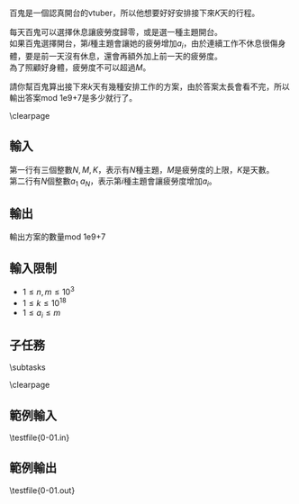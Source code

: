 #

<!-- \begin{figure}[h]
\centering
\includegraphics[width=2in]{TODO.jpg}
\caption{TODO: 圖片說明}
\end{figure} -->

百鬼是一個認真開台的vtuber，所以他想要好好安排接下來$K$天的行程。

每天百鬼可以選擇休息讓疲勞度歸零，或是選一種主題開台。\
如果百鬼選擇開台，第$i$種主題會讓她的疲勞增加$a_i$，由於連續工作不休息很傷身體，要是前一天沒有休息，還會再額外加上前一天的疲勞度。\
為了照顧好身體，疲勞度不可以超過$M$。

請你幫百鬼算出接下來$k$天有幾種安排工作的方案，由於答案太長會看不完，所以輸出答案mod 1e9+7是多少就行了。

\clearpage

## 輸入
第一行有三個整數$N,M,K$，表示有$N$種主題，$M$是疲勞度的上限，$K$是天數。\
第二行有$N$個整數$a_1~a_N$，表示第$i$種主題會讓疲勞度增加$a_i$。

## 輸出
輸出方案的數量mod 1e9+7

## 輸入限制
- $1 \le n,m \le 10^3$
- $1 \le k \le 10^{18}$
- $1 \le a_i \le m$

## 子任務
\subtasks

\clearpage

## 範例輸入
\testfile{0-01.in}

## 範例輸出
\testfile{0-01.out}
